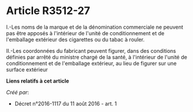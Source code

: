 # Article R3512-27

I.-Les noms de la marque et de la dénomination commerciale ne peuvent pas être apposés à l'intérieur de l'unité de
conditionnement et de l'emballage extérieur des cigarettes ou du tabac à rouler. 

II.-Les coordonnées du fabricant peuvent figurer, dans des conditions définies par arrêté du ministre chargé de la santé, à
l'intérieur de l'unité de conditionnement et de l'emballage extérieur, au lieu de figurer sur une surface extérieur

**Liens relatifs à cet article**

_Créé par_:

  - Décret n°2016-1117 du 11 août 2016 - art. 1
